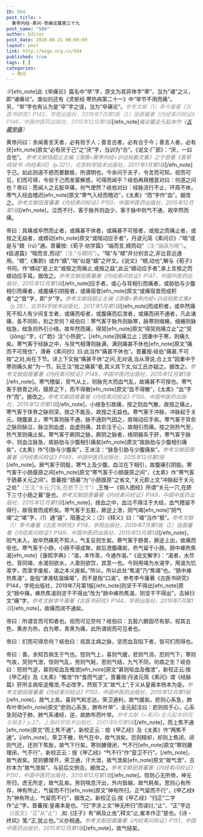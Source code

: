 ```yaml
---
ID: 504
post_title: >
  黄帝内经·素问·举痛论篇第三十九
post_name: "504"
author: Editor
post_date: 2020-08-31 00:00:00
layout: post
link: http://kege.org.cn/504
published: true
tags: [ ]
categories:
  - 素问
---
```

<span style="color: #808080;"><em>举</em></span>[efn_note]此《举痛论》篇名中“举”字，原文为其异体字“𣁄”，当为“诸”之义，即“诸痛论”。类似的还有《灵枢经·寒热病第二十一》中“举节不用而痛”。另，“举”字也有认为是“卒”字之误，当为“卒痛论”。<span style="color: #999999;"><em>参考文献（1）李今庸著《古医书研究》P143，学苑出版社，2019年7月第1版（2）田晋蕃著《内经素问校证》P146，中国中医药出版社，2015年12月第1版</em></span>[/efn_note]<em style="color: #808080;">痛论</em><em style="color: #808080;">篇全元起本作《<a href="http://kege.org.cn/encyclopedia/%e5%85%a8%e5%85%83%e8%b5%b7%e6%9c%ac%e3%80%8a%e7%b4%a0%e9%97%ae%e3%80%8b%e5%8d%b7%e4%b8%89%e4%ba%94%e8%97%8f%e4%b8%be%e7%97%9b%e7%ac%ac%e4%ba%8c%e5%8d%81%e4%b8%89">五藏举痛</a>》</em>

黄帝问曰：余闻善言天者，必有验于人；善言古者，必有合于今；善言人者，必有厌[efn_note]原文“必有厌于己”之“厌”字，当训为“合”。《说文·厂部》：“厌，一曰合也”。 <span style="color: #808080;"><em>参考文献钱超尘主编《清儒&lt;黄帝内经&gt;训诂校勘文集》之于鬯著《香草续校书 ·内经素问》（p.321），北京科学技术出版社，2017年1月第1版</em></span>[/efn_note]于己。如此则道不惑而要数极，所谓明也。今余问于夫子，令言而可知，视而可见，扪而可得，令验于己而发蒙解惑，可得而闻乎？岐伯再拜稽首对曰：何道之问也？帝曰：愿闻人之五脏卒痛，何气使然？岐伯对曰：经脉流行不止，环周不休，寒气入经血稽迟[efn_note]原文“寒气入经而稽迟”，《太素》“而”字作“血”。据改之。<span style="color: #808080;"><em>参考文献田晋蕃著《内经素问校证》P150，中国中医药出版社，2015年12月第1版</em></span>[/efn_note]，泣而不行，客于脉外则血少，客于脉中则气不通，故卒然而痛。

帝曰：其痛或卒然而止者，或痛甚不休者，或痛甚不可按者，或按之而痛止者，或按之无益者，或蝡动[efn_note]原文“或喘动应手者”，丹波元简《素问识》:“喘”或是与“蝡（rú）”通。晋蕃按:《荀子·劝学篇》“端而言,蝡而动”<span style="color: #808080;">（注:“端读为喘”）</span>。《臣道篇》“喘而言,而动”<span style="color: #808080;">（注:“与蝡同”）</span>。“喘”与“蝡”并分别言之,非比音近通用。“蝡”,《集韵》或作“蠕”,“喘”似是“蠕”之坏文。《说文》“蝡,动也”,解与《荀子》书同。作“蝡动”是上文“或按之而痛止,或按之益”,此云“蝡动应手者”,承上言按之而蝡动应手耳。据改之。<span style="color: #808080;"><em>参考文献田晋蕃著《内经素问校证》P147，中国中医药出版社，2015年12月第1版</em></span>[/efn_note]应手者，或心与背相引而痛者，或胁肋与少腹相引而痛者，或腹痛引阴股者，或痛宿昔[efn_note]原文“或痛宿昔而成积者”之“昔”字，即“夕”字。<span style="color: #808080;"><em>参考文献钱超尘主编《清儒&lt;黄帝内经&gt;训诂校勘文集》（p.39），北京科学技术出版社，2017年1月第1版</em></span>[/efn_note]而成积者，或卒然痛死不知人有少间复生者，或痛而呕者，或腹痛而后泄者，或痛而闭不通者，凡此诸痛，各不同形，别之奈何？岐伯曰：寒气客于脉外则脉寒，脉寒则缩蜷，缩蜷则脉绌急，绌急则外引小络，故卒然而痛，得炅[efn_note]原文“得炅则痛立止”之“炅（jiǒng）”字，《广韵》注“小热貌”。[/efn_note]则痛立止；因重中于寒，则痛久矣。寒气客于经脉之中，与炅气相薄则脉满，满则痛甚不休也[efn_note]原文“痛而不可按也”，滑寿《素问抄》曰:此当作“痛甚不休也”。晋蕃按:岐伯“痛甚,不可按”之对,尚在下节。详上下文独“痛甚不休”之问,无对语,当从滑说,合上文“因重中于寒则痛久矣”为一节。玩王注“按之痛甚”者,其义具下文,似工氏亦疑之。据改之。<span style="color: #808080;"><em>参考文献田晋蕃著《内经素问校证》P148，中国中医药出版社，2015年12月第1版</em></span>[/efn_note]。寒气稽留，炅气从上，则脉充大而血气乱，故痛甚不可按也。寒气客于肠胃之间，膜原之下，而不得散[efn_note]原文“血不得散”，《太素》“血”字作“而”。据改之。<span style="color: #808080;"><em>参考文献田晋蕃著《内经素问校证》P150，中国中医药出版社，2015年12月第1版</em></span>[/efn_note]，小络急引故痛，按之则血气散，故按之痛止。寒气客于侠脊之脉则深，按之不能及，故按之无益也。寒气客于冲脉，冲脉起于关元，随腹直上，寒气客则脉不通，脉不通则气因之，故喘动应手矣。寒气客于背俞之脉则脉泣，脉泣则血虚，血虚则痛，其俞注于心，故相引而痛。按之则热气至，热气至则痛止矣。寒气客于厥阴之脉，厥阴之脉者，络阴器系于肝，寒气客于脉中，则血泣脉急，故胁肋与少腹相引痛矣[efn_note]原文“故胁肋与少腹相引痛矣”，《太素》作“引胁与少腹矣”，王冰注：“脉急引胁与少腹痛矣”。<span style="color: #808080;"><em>参考文献田晋蕃著《内经素问校证》P149，中国中医药出版社，2015年12月第1版</em></span>[/efn_note]。厥气客于阴股，寒气上及少腹，血泣在下相引，故腹痛引阴股。寒气客于小肠膜原之间[efn_note]原文“寒气客于小肠膜原之间”，《太素》作“寒气客于肠募关元之间”。晋蕃按:“肠募”为“小肠膜原”之省文,“关元即上文“冲脉起于关元之处”<span style="color: #808080;">（王注:“关元,穴名,在脐下三寸”）</span>,王惟一《铜人图经》所谓“关元一穴,在脐下三寸小肠之募”是也。<span style="color: #808080;"><em>参考文献田晋蕃著《内经素问校证》P149，中国中医药出版社，2015年12月第1版</em></span>[/efn_note]，络血之中，血泣不得注于大经，血气稽留不得行，故宿昔而成积矣。寒气客于五脏，厥逆上泄，阴气竭[efn_note]“阴气竭”之“竭”字，（1）通“遏”，阻塞之义；（2）《释义》曰：“竭”当作“极”。<span style="color: #808080;"><em>参考文献（1）李今庸著《古医书研究》P118，学苑出版社，2019年7月第1版（2）田晋蕃著《内经素问校证》P149，中国中医药出版社，2015年12月第1版</em></span>[/efn_note]，阳气未入，故卒然痛死不知人，气复反则生矣。寒气客于肠胃，厥逆上出，故痛而呕也。寒气客于小肠，小肠不得成聚，故后泄腹痛矣。热气留于小肠，肠中瘅热焦渴[efn_note]《康熙字典》：“渴，本作㵣，今通作渴。”《说文解字》：“渴者，水尽也，音同竭，水渴则欲水，人㵣则欲饮，其意一也。今则用竭为水渴字，用渴为饥㵣字，而㵣字废矣，渴之本义废矣。”所以，所以此处“焦渴”乃“焦竭”也。“肠中瘅热焦渴”，是指“津液枯涸燥竭”，而不是指“口渴”。参考李今庸著《古医书研究》P144，学苑出版社，2019年7月第1版[/efn_note]则坚干不得出[efn_note]原文“肠中痛，瘅热焦渴则坚干不得出”改为“肠中瘅热焦渴，则坚干不得出”，去掉衍文“痛”字，<span style="color: #808080;"><em>参考文献李今庸著《古医书研究》P144，学苑出版社，2019年7月第1版</em></span>[/efn_note]，故痛而闭不通矣。

帝曰：所谓言而可知者也。视而可见奈何？岐伯曰：五脏六腑固尽有部，视其五色，黄赤为热，白为寒，青黑为痛，此所谓视而可见者也。

帝曰：扪而可得奈何？岐伯曰：视其主病之脉，坚而血及陷下者，皆可扪而得也。

帝曰：善。余知百病生于气也。怒则气上，喜则气缓，悲则气消，恐则气下，寒则气收，炅则气泄，惊则气乱，劳则气耗，思则气结，九气不同，何病之生？岐伯曰：怒则气逆，甚则呕血及飧泄[efn_note]原文“甚则呕血及飧泄”，新校正云:按《甲乙经》及《太素》“飧泄”作“食而气逆”。晋蕃按:丹波元简《素问》谓《经脉篇》肝所主病呕逆飧泄,不必改字。然观下文“故气上”,于义从皇甫本杨本为是。<span style="color: #808080;"><em>参考文献田晋蕃著《内经素问校证》P150，中国中医药出版社，2015年12月第1版</em></span>[/efn_note]，故气上矣。喜则气和志达，荣卫通利，故气缓矣。悲则心系急，肺布叶举[efn_note]原文“悲则心系急，肺布叶举”，全元起注曰：悲则损于心，心系急则动于肺，肺气系诸经，逆，故肺布而叶举。<span style="color: #999999;"><em>参考文献《&lt;素问&gt;全元起本研究与辑复》p.27，上海科学技术出版社，2001年9月第1版</em></span>[/efn_note]，而上焦不通[efn_note]原文“而上焦不通”，新校正云：按《甲乙经》及《太素》作“两焦不通”。[/efn_note]，荣卫不散，热气在中，故气消矣。恐则精却，却则上焦闭，闭则气还，还则下焦胀，故气下行矣。寒则腠理闭，气不行[efn_note]原文“寒则腠理闭，气不行”，新校正云：按《甲乙经》“气不行”作“营卫不行”。[/efn_note]，故气收矣。炅则腠理开，荣卫通，汗大泄，故气泄矣[efn_note]原文“故气泄”，古抄本为“故气泄矣”，与前后文例合。据改之。<span style="color: #808080;"><em>参考文献田晋蕃著《内经素问校证》P150，中国中医药出版社，2015年12月第1版</em></span>[/efn_note]。惊则心无所倚，神无所归，虑无所定，故气乱矣。劳则喘息汗出，外内皆越，故气耗矣。思则心有所存，神有所止，气留而不行[efn_note]原文“神有所归，正气留而不行”，《甲乙经》为“神有所止，气留而不行”，据改之。新校正云:按《甲乙经》“归正”二字作“止”字。晋蕃按:皇甫本是也。“归”字涉上文“神无所归”而误衍,“止”、“正”字近<span style="color: #808080;">（《说文》“正”从“止”）</span>,如《庄子》有“祸及止虫”,释文“止,崔本作正”是也。《诗・终风》笺:“正,犹止也。”义亦相通。<span style="color: #808080;"><em>参考文献田晋蕃著《内经素问校证》P151，中国中医药出版社，2015年12月第1版</em></span>[/efn_note]，故气结矣。
